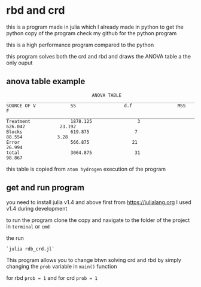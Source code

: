 # rbd and crd

this is a program made in julia which I already made in python
to get the python copy of the program check my github for the python program

this is a high performance program compared to the python

this program solves both the crd and rbd and draws the ANOVA table a the only ouput

## anova table example

                                    ANOVA TABLE
    ____________________________________________________________________________________________
    SOURCE OF V             SS                  d.f                 MSS                 F
    ______________________________________________________________________________________________
    Treatment               1878.125                 3                626.042             23.192
    Blocks                  619.875                 7                88.554             3.28
    Error                   566.875                21                26.994
    total                   3064.875                31                98.867


this table is copied from `atom hydrogen` execution of the program

## get and run program

you need to install julia v1.4 and above first from https://julialang.org I used v1.4 during development

to run the program clone the copy and navigate to the folder of the project in `terminal` or `cmd`

the run

    `julia rdb_crd.jl`

This program allows you to change btwn solving crd and rbd by simply changing the `prob` variable in
`main()`  function

for rbd `prob = 1` and for crd `prob = 1`
